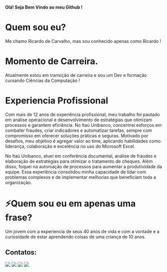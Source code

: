 **Olá! Seja Bem Vindo ao meu Github !**
# Quem sou eu? 
Me chamo Ricardo de Carvalho, mas sou conhecido apenas como Ricardo ! 
# Momento de Carreira. 
Atualmente estou em transição de carreira e sou um Dev e formação cursando Ciências da Computação ! 
# Experiencia Profissional
Com mais de 12 anos de experiência profissional, meu trabalho foi pautado em análise operacional e desenvolvimento de estratégias que otimizam processos e garantem eficiência. No Itaú Unibanco, concentrei esforços em combater fraudes, criar indicadores e automatizar tarefas, sempre com compromisso em oferecer soluções práticas e seguras. Motivado por desafios, meu objetivo é agregar valor ao time, aplicando habilidades como liderança, colaboração e excelência no uso do Microsoft Excel. 

No Itaú Unibanco, atuei em conferência documental, análise de fraudes e elaboração de estratégias para otimizar o tratamento de cheques. Além disso, foquei na automação de processos para aumentar a produtividade da equipe. Essa experiência consolidou minha capacidade de lidar com problemas complexos e de implementar melhorias que beneficiam toda a organização.

# ⚡Quem sou eu em apenas uma frase?
Um jovem com a experiencia de seus 40 anos de vida e com a vontade e a curiosidade de estar aprendendo coisas de uma criança de 10 anos.
## Contatos:
<div>
<a href="https://instagram.com/ricardo.dcarvalho" target="_blank"><img loading="lazy" src="https://img.shields.io/badge/-Instagram-%23E4405F?style=for-the-badge&logo=instagram&logoColor=white" target="_blank"></a>
<a href="https://www.twitch.tv/Wixuraxo" target="_blank"><img loading="lazy" src="https://img.shields.io/badge/Twitch-9146FF?style=for-the-badge&logo=twitch&logoColor=white" target="_blank"></a>
<a href = "mailto:@rccarvalho.dev@gmail.com"><img loading="lazy" src="https://img.shields.io/badge/Gmail-D14836?style=for-the-badge&logo=gmail&logoColor=white" target="_blank"></a>
<a href="https://www.linkedin.com/in/rccarvalho-dev/" target="_blank"><img loading="lazy" src="https://img.shields.io/badge/-LinkedIn-%230077B5?style=for-the-badge&logo=linkedin&logoColor=white" target="_blank"></a>   
</div>

<!--
**Dev-RicardoCarvalho/Dev-RicardoCarvalho** is a ✨ _special_ ✨ repository because its `README.md` (this file) appears on your GitHub profile.

Here are some ideas to get you started:

- 🔭 I’m currently working on ...
- 🌱 I’m currently learning ...
- 👯 I’m looking to collaborate on ...
- 🤔 I’m looking for help with ...
- 💬 Ask me about ...
- 📫 How to reach me: ...
- 😄 Pronouns: ...
- ⚡ Fun fact: ...
-->
